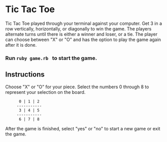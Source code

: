 # Tic Tac Toe

Tic Tac Toe played through your terminal against your computer. Get 3 in a row vertically, horizontally, or diagonally to win the game. The players alternate turns until there is either a winner and loser, or a tie. The player can choose between "X" or "O" and has the option to play the game again after it is done.


### Run ```ruby game.rb ``` to start the game. 


## Instructions

Choose "X" or "O" for your piece. Select the numbers 0 through 8 to represent your selection on the board.

```  
      0 | 1 | 2
     -----------
      3 | 4 | 5
     -----------
      6 | 7 | 8   
```

After the game is finished, select "yes" or "no" to start a new game or exit the game. 
